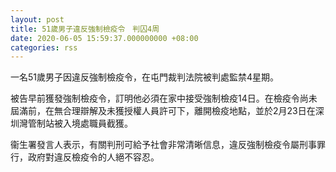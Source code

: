 ```yaml
---
layout: post
title: 51歲男子違反強制檢疫令　判囚4周
date: 2020-06-05 15:59:37.000000000 +08:00
categories: rss
---
```


一名51歲男子因違反強制檢疫令，在屯門裁判法院被判處監禁4星期。

被告早前獲發強制檢疫令，訂明他必須在家中接受強制檢疫14日。在檢疫令尚未屆滿前，在無合理辯解及未獲授權人員許可下，離開檢疫地點，並於2月23日在深圳灣管制站被入境處職員截獲。

衞生署發言人表示，有關判刑可給予社會非常清晰信息，違反強制檢疫令屬刑事罪行，政府對違反檢疫令的人絕不容忍。
